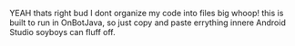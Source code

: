 YEAH thats right bud I dont organize my code into files big whoop! this is built to run in OnBotJava, so just copy and paste errything innere
Android Studio soyboys can fluff off.
